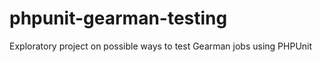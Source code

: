 phpunit-gearman-testing
=======================

Exploratory project on possible ways to test Gearman jobs using PHPUnit